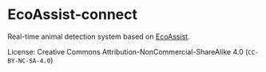 # EcoAssist-connect
Real-time animal detection system based on [EcoAssist](https://addaxdatascience.com/ecoassist/).

License: Creative Commons Attribution-NonCommercial-ShareAlike 4.0 (`CC-BY-NC-SA-4.0`)

